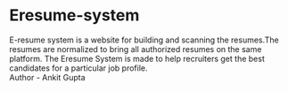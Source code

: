 # Eresume-system
E-resume system is a website for building and scanning the resumes.The resumes are normalized to bring all authorized resumes on the same platform.
The Eresume System is made to help recruiters get the best candidates for a particular job profile.
<br>
Author - Ankit Gupta
